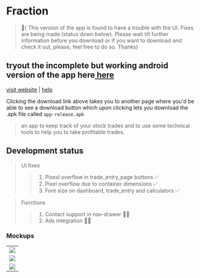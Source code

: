 # Fraction 

> 🛑( This version of the app is found to have a trouble with the UI. Fixes are being made (status down below). Please wait till further information before you download or if you want to download and check it out, please, feel free to do so. Thanks)

## tryout the incomplete but working android version of the app here<a href="https://github.com/ShimronAlakkal/tradebook/blob/main/app-release.apk">    here   </a>
[visit website](https://shimronalakkal.github.io/fraction_web/)   |   [help](https://www.instagram.com/shimron.alakkal)

Clicking the download link above takes you to another page where you'd be able to see a download button which upon clicking lets you download the .apk file called `app-release.apk`

> an app to keep track of your stock trades and to use some technical tools to help you to take profitable trades.

## Development status
> UI fixes 
>  > 1. Pixesl overflow in trade_entry_page buttons ✅
>  > 2. Pixel overflow due to container dimensions ✅
>  > 3. Font size on dashboard, trade_entry and calculators ✅

> Functions
>  > 1. Contact support in nav-drawer 🧑‍💻
>  > 2. Ads integration 🧑‍💻



### Mockups
<table>
  
  <tr>
    <td><img src="https://github.com/ShimronAlakkal/tradebook/blob/main/mockups/awesome.png"></td>
   </tr>
  <tr>
    <td><img src="https://github.com/ShimronAlakkal/tradebook/blob/main/mockups/mockup.png"></td>
  </tr>
  <tr>
    <td><img src="https://github.com/ShimronAlakkal/tradebook/blob/main/mockups/dark-iphone-mockup.png" ></td>
  </tr>
 </table>



